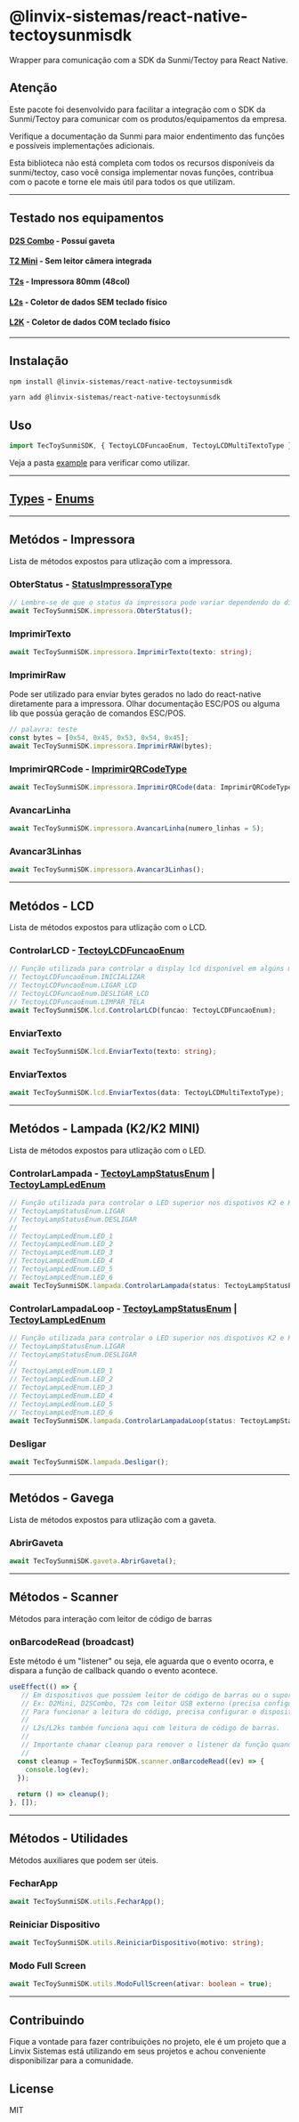 # @linvix-sistemas/react-native-tectoysunmisdk
Wrapper para comunicação com a SDK da Sunmi/Tectoy para React Native.

## Atenção
Este pacote foi desenvolvido para facilitar a integração com o SDK da Sunmi/Tectoy para comunicar com os produtos/equipamentos da empresa.

Verifique a documentação da Sunmi para maior endentimento das funções e possíveis implementações adicionais.

Esta biblioteca não está completa com todos os recursos disponíveis da sunmi/tectoy, caso você consiga implementar novas funções, contribua com o pacote e torne ele mais útil para todos os que utilizam.

---

## Testado nos equipamentos
#### [D2S Combo](https://tectoyautomacao.com.br/produtos/terminais-pdv/pos-desktop-d2s-combo) - Possuí gaveta
#### [T2 Mini](https://tectoyautomacao.com.br/produtos/terminais-pdv/pdv-desktop-t2-mini) - Sem leitor câmera integrada
#### [T2s](https://tectoyautomacao.com.br/produtos/terminais-pdv/pdv-desktop-t2s) - Impressora 80mm (48col)

#### [L2s](https://tectoyautomacao.com.br/produtos/terminais-moveis/computador-de-mao-l2s) - Coletor de dados SEM teclado físico
#### [L2K](https://tectoyautomacao.com.br/produtos/terminais-moveis/computador-de-mao-l2k) - Coletor de dados COM teclado físico
---

## Instalação

```sh
npm install @linvix-sistemas/react-native-tectoysunmisdk
```

```sh
yarn add @linvix-sistemas/react-native-tectoysunmisdk
```
## Uso

```js
import TecToySunmiSDK, { TectoyLCDFuncaoEnum, TectoyLCDMultiTextoType } from '@linvix-sistemas/react-native-tectoysunmisdk';
```

Veja a pasta [example](example/src/App.tsx) para verificar como utilizar.

---
## [Types](src/types/tectoysunmi-types.ts) - [Enums](src/enums/tectoysunmisdk-enum.ts) 
---

## Metódos - Impressora
Lista de métodos expostos para utlização com a impressora.

### ObterStatus - [StatusImpressoraType](src/types/tectoysunmi-types.ts#L08)
```ts
// Lembre-se de que o status da impressora pode variar dependendo do dispositivo utilizado pela tectoy, sempre verifique o manual.
await TecToySunmiSDK.impressora.ObterStatus();
```
### ImprimirTexto
```ts
await TecToySunmiSDK.impressora.ImprimirTexto(texto: string);
```
### ImprimirRaw
Pode ser utilizado para enviar bytes gerados no lado do react-native diretamente para a impressora.
Olhar documentação ESC/POS ou alguma lib que possúa geração de comandos ESC/POS.
```ts
// palavra: teste
const bytes = [0x54, 0x45, 0x53, 0x54, 0x45];
await TecToySunmiSDK.impressora.ImprimirRAW(bytes);
```

### ImprimirQRCode - [ImprimirQRCodeType](src/types/tectoysunmi-types.ts#L14)
```ts
await TecToySunmiSDK.impressora.ImprimirQRCode(data: ImprimirQRCodeType);
```
### AvancarLinha
```ts
await TecToySunmiSDK.impressora.AvancarLinha(numero_linhas = 5);
```
### Avancar3Linhas
```ts
await TecToySunmiSDK.impressora.Avancar3Linhas();
```
---

## Metódos - LCD
Lista de métodos expostos para utlização com o LCD.

### ControlarLCD - [TectoyLCDFuncaoEnum](src/enums/tectoysunmisdk-enum.ts#L1)
```ts
// Função utilizada para controlar o display lcd disponível em algúns modelos da tectoy/sunmi.
// TectoyLCDFuncaoEnum.INICIALIZAR
// TectoyLCDFuncaoEnum.LIGAR_LCD
// TectoyLCDFuncaoEnum.DESLIGAR_LCD
// TectoyLCDFuncaoEnum.LIMPAR_TELA
await TecToySunmiSDK.lcd.ControlarLCD(funcao: TectoyLCDFuncaoEnum);
```
### EnviarTexto
```ts
await TecToySunmiSDK.lcd.EnviarTexto(texto: string);
```
### EnviarTextos
```ts
await TecToySunmiSDK.lcd.EnviarTextos(data: TectoyLCDMultiTextoType);
```
---

## Metódos - Lampada (K2/K2 MINI)
Lista de métodos expostos para utlização com o LED.

### ControlarLampada - [TectoyLampStatusEnum](src/enums/tectoysunmisdk-enum.ts) | [TectoyLampLedEnum](src/enums/tectoysunmisdk-enum.ts) 
```ts
// Função utilizada para controlar o LED superior nos dispotivos K2 e K2 Mini.
// TectoyLampStatusEnum.LIGAR
// TectoyLampStatusEnum.DESLIGAR
//
// TectoyLampLedEnum.LED_1
// TectoyLampLedEnum.LED_2
// TectoyLampLedEnum.LED_3
// TectoyLampLedEnum.LED_4
// TectoyLampLedEnum.LED_5
// TectoyLampLedEnum.LED_6
await TecToySunmiSDK.lampada.ControlarLampada(status: TectoyLampStatusEnum, led: TectoyLampLedEnum);
```

### ControlarLampadaLoop - [TectoyLampStatusEnum](src/enums/tectoysunmisdk-enum.ts) | [TectoyLampLedEnum](src/enums/tectoysunmisdk-enum.ts)
```ts
// Função utilizada para controlar o LED superior nos dispotivos K2 e K2 Mini.
// TectoyLampStatusEnum.LIGAR
// TectoyLampStatusEnum.DESLIGAR
//
// TectoyLampLedEnum.LED_1
// TectoyLampLedEnum.LED_2
// TectoyLampLedEnum.LED_3
// TectoyLampLedEnum.LED_4
// TectoyLampLedEnum.LED_5
// TectoyLampLedEnum.LED_6
await TecToySunmiSDK.lampada.ControlarLampadaLoop(status: TectoyLampStatusEnum, onTime: number, offTime: number, led: TectoyLampLedEnum);
```

### Desligar
```ts
await TecToySunmiSDK.lampada.Desligar();
```
---

## Metódos - Gavega
Lista de métodos expostos para utlização com a gaveta.

### AbrirGaveta
```ts
await TecToySunmiSDK.gaveta.AbrirGaveta();
```
---

## Métodos - Scanner
Métodos para interação com leitor de código de barras

### onBarcodeRead (broadcast)
Este método é um "listener" ou seja, ele aguarda que o evento ocorra, e dispara a função de callback quando o evento acontece.
```ts
useEffect(() => {
   // Em dispositivos que possúem leitor de código de barras ou o suporte via USB.
   // Ex: D2Mini, D2SCombo, T2s com leitor USB externo (precisa configurar broadcast).
   // Para funcionar a leitura do código, precisa configurar o dispositivo para fazer broadcast dos dados e desabilitar TextInput para saída de texto.
   //
   // L2s/L2ks também funciona aqui com leitura de código de barras.
   //
   // Importante chamar cleanup para remover o listener da função quando quiser parar de receber o código de barras lido.
   //
  const cleanup = TecToySunmiSDK.scanner.onBarcodeRead((ev) => {
    console.log(ev);
  });
  
  return () => cleanup();
}, []);
  ```
  ---
## Métodos - Utilidades
Métodos auxiliares que podem ser úteis.

### FecharApp
```ts
await TecToySunmiSDK.utils.FecharApp();
```

### Reiniciar Dispositivo
```ts
await TecToySunmiSDK.utils.ReiniciarDispositivo(motivo: string);
```

### Modo Full Screen
```ts
await TecToySunmiSDK.utils.ModoFullScreen(ativar: boolean = true);
```
---

## Contribuindo
Fique a vontade para fazer contribuições no projeto, ele é um projeto que a Linvix Sistemas está utilizando em seus projetos e achou conveniente disponibilizar para a comunidade.

## License

MIT
